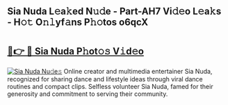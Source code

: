 ## Sia Nuda L𝚎a𝚔ed N𝚞𝚍e - Part-AH7 Vi𝚍𝚎o L𝚎a𝚔s - H𝚘𝚝 O𝚗𝚕yf𝚊ns P𝚑𝚘tos o6qcX

# <h2><a href="http://kfd4x8p.oniu.top/?m=Sia+Nuda">🔗👉 🔴 Sia Nuda P𝚑ot𝚘𝚜 V𝚒d𝚎o</a></h2>

[![Sia Nuda Nu𝚍e𝚜](https://i.imgur.com/0qMVB7G.gif)](http://kfd4x8p.oniu.top/?m=Sia+Nuda)
Online creator and multimedia entertainer Sia Nuda, recognized for sharing dance and lifestyle ideas through viral dance routines and compact clips. Selfless volunteer Sia Nuda, famed for their generosity and commitment to serving their community.  
